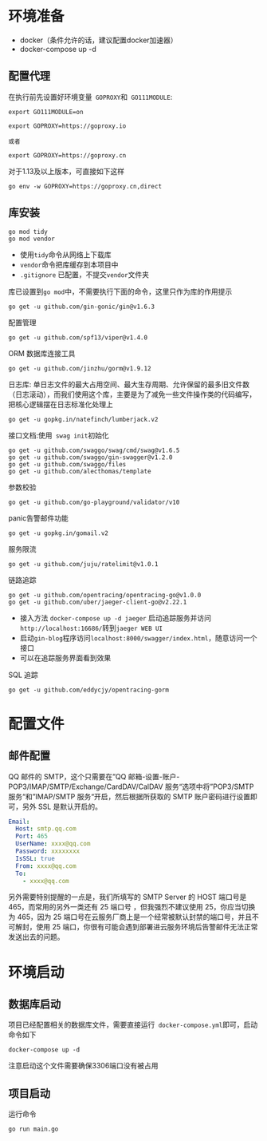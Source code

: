 # 环境准备

- docker（条件允许的话，建议配置docker加速器）
- docker-compose up -d

## 配置代理

在执行前先设置好环境变量` GOPROXY`和` GO111MODULE`:

```shell
export GO111MODULE=on 

export GOPROXY=https://goproxy.io

或者

export GOPROXY=https://goproxy.cn 
```

对于1.13及以上版本，可直接如下这样

```shell
go env -w GOPROXY=https://goproxy.cn,direct 
```

## 库安装

```shell
go mod tidy
go mod vendor
```

* 使用`tidy`命令从网络上下载库
* `vendor`命令把库缓存到本项目中
* `.gitignore` 已配置，不提交`vendor`文件夹

库已设置到`go mod`中，不需要执行下面的命令，这里只作为库的作用提示

```shell
go get -u github.com/gin-gonic/gin@v1.6.3
```

配置管理

```shell
go get -u github.com/spf13/viper@v1.4.0
```

ORM 数据库连接工具

```shell
go get -u github.com/jinzhu/gorm@v1.9.12
```

日志库: 单日志文件的最大占用空间、最大生存周期、允许保留的最多旧文件数（日志滚动），而我们使用这个库，主要是为了减免一些文件操作类的代码编写，把核心逻辑摆在日志标准化处理上

```shell
go get -u gopkg.in/natefinch/lumberjack.v2
```

接口文档:使用` swag init`初始化

```shell
go get -u github.com/swaggo/swag/cmd/swag@v1.6.5
go get -u github.com/swaggo/gin-swagger@v1.2.0 
go get -u github.com/swaggo/files
go get -u github.com/alecthomas/template
```

参数校验

```shell
go get -u github.com/go-playground/validator/v10
```

panic告警邮件功能

```shell
go get -u gopkg.in/gomail.v2
```

服务限流

```shell
go get -u github.com/juju/ratelimit@v1.0.1
```

链路追踪

```shell
go get -u github.com/opentracing/opentracing-go@v1.0.0
go get -u github.com/uber/jaeger-client-go@v2.22.1
```

* 接入方法 `docker-compose up -d jaeger` 启动追踪服务并访问`http://localhost:16686/`转到`jaeger WEB UI`
* 启动`gin-blog`程序访问`localhost:8000/swagger/index.html`，随意访问一个接口
* 可以在追踪服务界面看到效果

SQL 追踪

```shell
go get -u github.com/eddycjy/opentracing-gorm
```
# 配置文件

## 邮件配置

QQ 邮件的 SMTP，这个只需要在”QQ 邮箱-设置-账户-POP3/IMAP/SMTP/Exchange/CardDAV/CalDAV 服务“选项中将”POP3/SMTP 服务“和”IMAP/SMTP 服务“开启，然后根据所获取的 SMTP 账户密码进行设置即可，另外 SSL 是默认开启的。

```yaml
Email:
  Host: smtp.qq.com
  Port: 465
  UserName: xxxx@qq.com
  Password: xxxxxxxx
  IsSSL: true
  From: xxxx@qq.com
  To:
    - xxxx@qq.com
```

另外需要特别提醒的一点是，我们所填写的 SMTP Server 的 HOST 端口号是 465，而常用的另外一类还有 25 端口号 ，但我强烈不建议使用 25，你应当切换为 465，因为 25 端口号在云服务厂商上是一个经常被默认封禁的端口号，并且不可解封，使用 25 端口，你很有可能会遇到部署进云服务环境后告警邮件无法正常发送出去的问题。

# 环境启动

## 数据库启动

项目已经配置相关的数据库文件，需要直接运行` docker-compose.yml`即可，启动命令如下

```shell
docker-compose up -d
```

注意启动这个文件需要确保3306端口没有被占用

## 项目启动

运行命令

```shell
go run main.go 
```